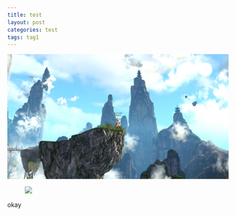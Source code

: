 ```yaml
---
title: test
layout: post
categories: test
tags: tag1
---
```

![](../file/img/test.jpg)

<figure>
<a><img src="{{site.url}}/file/img/test.jpg"></a>
</figure>

okay